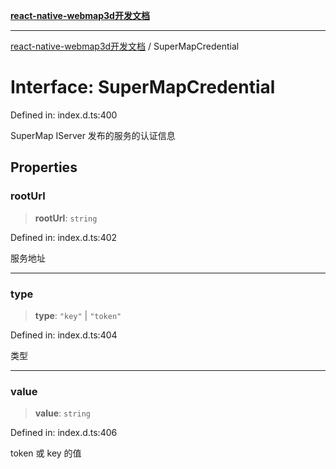 [**react-native-webmap3d开发文档**](../README.md)

***

[react-native-webmap3d开发文档](../globals.md) / SuperMapCredential

# Interface: SuperMapCredential

Defined in: index.d.ts:400

SuperMap IServer 发布的服务的认证信息

## Properties

### rootUrl

> **rootUrl**: `string`

Defined in: index.d.ts:402

服务地址

***

### type

> **type**: `"key"` \| `"token"`

Defined in: index.d.ts:404

类型

***

### value

> **value**: `string`

Defined in: index.d.ts:406

token 或 key 的值
